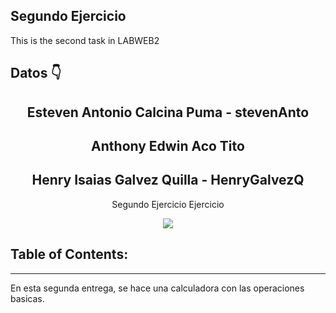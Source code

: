 ## Segundo Ejercicio
This is the second task in LABWEB2
## Datos  👇



<h2 align = "center"> Esteven Antonio Calcina Puma - stevenAnto</h2>
<h2 align = "center"> Anthony Edwin Aco Tito </h2>
<h2 align = "center"> Henry Isaias Galvez Quilla - HenryGalvezQ</h2>
<p align = "center"> Segundo Ejercicio Ejercicio</p>
<p align = "center"> <img src = "https://cdn-icons.flaticon.com/png/512/842/premium/842590.png?token=exp=1651121584~hmac=2dff40a4120ce351a72eab261019c06d" /> </p>

## Table of Contents:
---
En esta segunda entrega, se hace una calculadora con las operaciones basicas.
